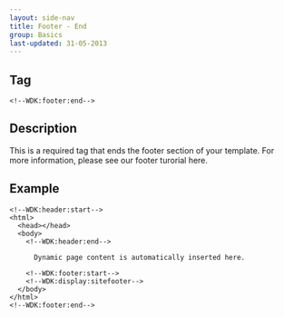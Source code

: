 ```yaml
---
layout: side-nav
title: Footer - End
group: Basics
last-updated: 31-05-2013
---
```


## Tag

`<!--WDK:footer:end-->`

## Description

This is a required tag that ends the footer section of your template.
For more information, please see our footer turorial here.

## Example

~~~
<!--WDK:header:start-->
<html>
  <head></head>
  <body>
    <!--WDK:header:end-->

      Dynamic page content is automatically inserted here.

    <!--WDK:footer:start-->
    <!--WDK:display:sitefooter-->
  </body>
</html>
<!--WDK:footer:end-->
~~~